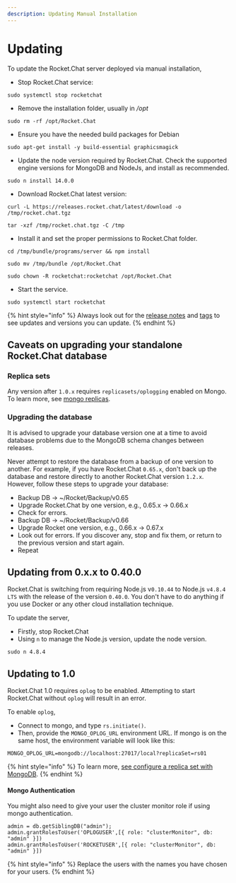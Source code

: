 ```yaml
---
description: Updating Manual Installation
---
```


# Updating

To update the Rocket.Chat server deployed via manual installation,&#x20;

* Stop Rocket.Chat service:

```
sudo systemctl stop rocketchat
```

* Remove the installation folder, usually in _/opt_

```
sudo rm -rf /opt/Rocket.Chat
```

* Ensure you have the needed build packages for Debian

```
sudo apt-get install -y build-essential graphicsmagick
```

* Update the node version required by Rocket.Chat. Check the supported engine versions for MongoDB and NodeJs, and install as recommended.&#x20;

```
sudo n install 14.0.0
```

* Download Rocket.Chat latest version:

```
curl -L https://releases.rocket.chat/latest/download -o /tmp/rocket.chat.tgz
```

```
tar -xzf /tmp/rocket.chat.tgz -C /tmp
```

* Install it and set the proper permissions to Rocket.Chat folder.

```
cd /tmp/bundle/programs/server && npm install
```

```
sudo mv /tmp/bundle /opt/Rocket.Chat
```

```
sudo chown -R rocketchat:rocketchat /opt/Rocket.Chat
```

* Start the service.

```
sudo systemctl start rocketchat
```

{% hint style="info" %}
Always look out for the [release notes](https://github.com/RocketChat/Rocket.Chat/releases) and [tags](https://github.com/RocketChat/Rocket.Chat/tags) to see updates and versions you can update.
{% endhint %}

## Caveats on upgrading your standalone Rocket.Chat database

### Replica sets

Any version after `1.0.x` requires `replicasets/oplogging` enabled on Mongo. To learn more, see [mongo replicas](../../../../setup-and-configure/rocket.chat-environment-configuration/mongodb-configuration/mongo-replicas.md).

### Upgrading the database

It is advised to upgrade your database version one at a time to avoid database problems due to the MongoDB schema changes between releases.&#x20;

Never attempt to restore the database from a backup of one version to another. For example, if you have Rocket.Chat `0.65.x`, don't back up the database and restore directly to another  Rocket.Chat version `1.2.x`. However, follow these steps to upgrade your database:

* Backup DB -> \~/Rocket/Backup/v0.65
* Upgrade Rocket.Chat by one version, e.g., 0.65.x -> 0.66.x
* Check for errors.
* Backup DB -> \~/Rocket/Backup/v0.66
* Upgrade Rocket one version, e.g., 0.66.x -> 0.67.x
* Look out for errors. If you discover any, stop and fix them, or return to the previous version and start again.
* Repeat

## Updating from 0.x.x to 0.40.0

Rocket.Chat is switching from requiring Node.js v`0.10.44` to Node.js `v4.8.4 LTS` with the release of the version `0.40.0`. You don't have to do anything if you use Docker or any other cloud installation technique.

To update the server,

* Firstly, stop Rocket.Chat
* Using `n` to manage the Node.js version, update the node version.

```
sudo n 4.8.4
```

## Updating to 1.0

Rocket.Chat 1.0 requires `oplog` to be enabled. Attempting to start Rocket.Chat without `oplog` will result in an error.

To enable `oplog`,&#x20;

* Connect to mongo, and type `rs.initiate()`.
* Then,  provide the `MONGO_OPLOG_URL` environment URL. If mongo is on the same host, the environment variable will look like this:

```
MONGO_OPLOG_URL=mongodb://localhost:27017/local?replicaSet=rs01
```

{% hint style="info" %}
To learn more,  [see configure a replica set with MongoDB](../../../../setup-and-configure/rocket.chat-environment-configuration/mongodb-configuration/mongo-replicas.md).
{% endhint %}

#### &#x20;Mongo Authentication

You might also need to give your user the cluster monitor role if using mongo authentication.

```
admin = db.getSiblingDB("admin");
admin.grantRolesToUser('OPLOGUSER',[{ role: "clusterMonitor", db: "admin" }])
admin.grantRolesToUser('ROCKETUSER',[{ role: "clusterMonitor", db: "admin" }])
```

{% hint style="info" %}
Replace the users with the names you have chosen for your users.
{% endhint %}
